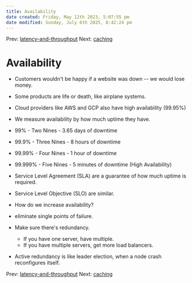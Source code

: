 ```yaml
---
title: Availability
date created: Friday, May 12th 2023, 5:07:55 pm
date modified: Sunday, July 6th 2025, 8:42:24 pm
---
```


Prev: [latency-and-throughput](latency-and-throughput.md)
Next: [caching](caching.md)
# Availability

- Customers wouldn\'t be happy if a website was down \-- we would lose
  money.

- Some products are life or death, like airplane systems.

- Cloud providers like AWS and GCP also have high availability
  (99.95%)

- We measure availability by how much uptime they have.

- 99% - Two Nines - 3.65 days of downtime

- 99.9% - Three Nines - 8 hours of downtime

- 99.99% - Four Nines - 1 hour of downtime

- 99.999% - Five Nines - 5 minutes of downtime (High Availability)

- Service Level Agreement (SLA) are a guarantee of how much uptime is
  required.

- Service Level Objective (SLO) are similar.

- How do we increase availability?

- eliminate single points of failure.

- Make sure there's redundancy.

  - If you have one server, have multiple.
  - If you have multiple servers, get more load balancers.

- Active redundancy is like leader election, when a node crash
  reconfigures itself.

Prev: [latency-and-throughput](latency-and-throughput.md)
Next: [caching](caching.md)
